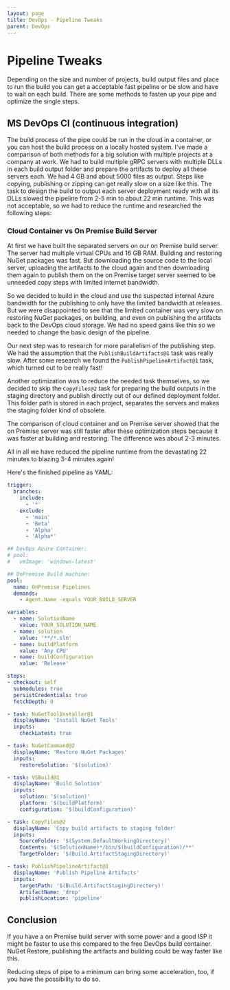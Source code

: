 ```yaml
---
layout: page
title: DevOps - Pipeline Tweaks
parent: DevOps
---
```


# Pipeline Tweaks

Depending on the size and number of projects, build output files and place to run the build you can get a acceptable fast pipeline or be slow and have to wait on each build.
There are some methods to fasten up your pipe and optimize the single steps.


## MS DevOps CI (continuous integration)

The build process of the pipe could be run in the cloud in a container, or you can host the build process on a locally hosted system. I've made a comparison of both methods for a big solution with multiple projects at a company at work. We had to build multiple gRPC servers with multiple DLLs in each build output folder and prepare the artifacts to deploy all these servers each. We had 4 GB and about 5000 files as output. Steps like copying, publishing or zipping can get really slow on a size like this. The task to design the build to output each server deployment ready with all its DLLs slowed the pipeline from 2-5 min to about 22 min runtime. This was not acceptable, so we had to reduce the runtime and researched the following steps:


### Cloud Container vs On Premise Build Server

At first we have built the separated servers on our on Premise build server. The server had multiple virtual CPUs and 16 GB RAM. Building and restoring NuGet packages was fast. But downloading the source code to the local server, uploading the artifacts to the cloud again and then downloading them again to publish them on the on Premise target server seemed to be unneeded copy steps with limited internet bandwidth. 

So we decided to build in the cloud and use the suspected internal Azure bandwidth for the publishing to only have the limited bandwidth at releases. But we were disappointed to see that the limited container was very slow on restoring NuGet packages, on building, and even on publishing the artifacts back to the DevOps cloud storage. We had no speed gains like this so we needed to change the basic design of the pipeline.

Our next step was to research for more parallelism of the publishing step. We had the assumption that the `PublishBuildArtifacts@1` task was really slow. After some research we found the `PublishPipelineArtifact@1` task, which turned out to be really fast!

Another optimization was to reduce the needed task themselves, so we decided to skip the `CopyFiles@2` task for preparing the build outputs in the staging directory and publish directly out of our defined deployment folder. This folder path is stored in each project, separates the servers and makes the staging folder kind of obsolete.

The comparison of cloud container and on Premise server showed that the on Premise server was still faster after these optimization steps because it was faster at building and restoring. The difference was about 2-3 minutes.

All in all we have reduced the pipeline runtime from the devastating 22 minutes to blazing 3-4 minutes again! 

Here's the finished pipeline as YAML:

```yaml
trigger:
  branches:
    include:
      - '*'
    exclude:
      - 'main'
      - 'Beta'
      - 'Alpha'
      - 'Alpha*'

## DevOps Azure Container:
# pool:
#   vmImage: 'windows-latest'

## OnPremise Build machine:
pool:
  name: OnPremise Pipelines
  demands: 
    - Agent.Name -equals YOUR_BUILD_SERVER

variables:
  - name: SolutionName
    value: YOUR_SOLUTION_NAME
  - name: solution
    value: '**/*.sln'
  - name: buildPlatform
    value: 'Any CPU'
  - name: buildConfiguration
    value: 'Release'

steps:
- checkout: self
  submodules: true
  persistCredentials: true
  fetchDepth: 0

- task: NuGetToolInstaller@1
  displayName: 'Install NuGet Tools'
  inputs:
    checkLatest: true

- task: NuGetCommand@2
  displayName: 'Restore NuGet Packages'
  inputs:
    restoreSolution: '$(solution)'

- task: VSBuild@1
  displayName: 'Build Solution'
  inputs:
    solution: '$(solution)'
    platform: '$(buildPlatform)'
    configuration: '$(buildConfiguration)'

- task: CopyFiles@2
  displayName: 'Copy build artifacts to staging folder'
  inputs:
    SourceFolder: '$(System.DefaultWorkingDirectory)'
    Contents: '$(SolutionName)*/bin/$(buildConfiguration)/**'
    TargetFolder: '$(Build.ArtifactStagingDirectory)'

- task: PublishPipelineArtifact@1
  displayName: 'Publish Pipeline Artifacts'
  inputs:
    targetPath: '$(Build.ArtifactStagingDirectory)'
    ArtifactName: 'drop'
    publishLocation: 'pipeline'
```

## Conclusion

If you have a on Premise build server with some power and a good ISP it might be faster to use this compared to the free DevOps build container. NuGet Restore, publishing the artifacts and building could be way faster like this. 

Reducing steps of pipe to a minimum can bring some acceleration, too, if you have the possibility to do so. 
